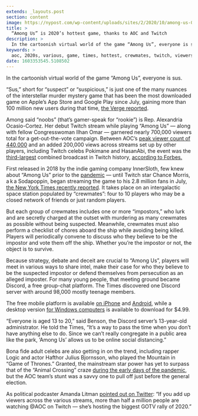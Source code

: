 ```yaml
--- 
extends: _layouts.post 
section: content 
image: https://nypost.com/wp-content/uploads/sites/2/2020/10/among-us-05.jpg?quality=90&strip=all&w=1200 
title: > 
  “Among Us” is 2020’s hottest game, thanks to AOC and Twitch 
description: > 
  In the cartoonish virtual world of the game “Among Us”, everyone is sus.Her debut Twitch stream while playing “Among Us” — along with fellow Congresswoman Ilhan Omar — garnered nearly 700,000 viewers total for a get-out-the-vote campaign.Between AOC’s peak viewer count of 440,000 and an added 200,000 views across streams set up by other players, including Twitch celebs Pokimane and HasanAbi, the event was the third-largest combined broadcast in Twitch history, according to Forbes.Players will periodically convene to discuss who they believe to be the impostor and vote them off the ship.He told the Times, “It’s a way to pass the time when you don’t have anything else to do. 
keywords: > 
  aoc, 2020s, various, game, times, hottest, crewmates, twitch, viewers, discord, players, impostor, million, thanks 
date: 1603353545.5108502 
--- 
```

<div><p>In the cartoonish virtual world of the game &#8220;Among Us&#8221;, everyone is sus.</p>
<p>&#8220;Sus,&#8221; short for &#8220;suspect&#8221; or &#8220;suspicious,&#8221; is just one of the many nuances of the interstellar murder mystery game that has been the most downloaded game on Apple&#8217;s App Store and Google Play since July, gaining more than 100 million new users during that time, <a href="https://www.theverge.com/2020/10/16/21519507/among-us-twitch-sensor-tower-app-store-google-play-mobile-gaming" rel="noopener noreferrer" target="_blank">the Verge reported</a>.</p>
<p>Among said &#8220;noobs&#8221; (that&#8217;s gamer-speak for &#8220;rookie&#8221;) is Rep. Alexandria Ocasio-Cortez. Her debut Twitch stream while playing &#8220;Among Us&#8221; &#8212; along with fellow Congresswoman Ilhan Omar &#8212; garnered nearly 700,000 viewers total for a get-out-the-vote campaign. Between AOC&#8217;s <a href="https://nypost.com/2020/10/21/aocs-among-us-twitch-stream-is-one-of-platforms-most-viewed/" rel="noopener noreferrer" target="_blank">peak viewer count of 440,000</a> and an added 200,000 views across streams set up by other players, including Twitch celebs Pokimane and HasanAbi, the event was the <a href="https://twitter.com/Slasher/status/1318730628834205697?s=20" rel="noopener noreferrer" target="_blank">third-largest</a> combined broadcast in Twitch history, <a href="https://www.forbes.com/sites/abrambrown/2020/10/20/almost-700000-people-flock-to-twitch-to-watch-alexandria-ocasio-cortez-play-hit-video-game-among-us/#1c66e4a2604d" rel="noopener noreferrer" target="_blank">according to Forbes.</a></p>
<p>First released in 2018 by the indie gaming company InnerSloth, few knew about &#8220;Among Us&#8221; prior to the <a href="https://nypost.com/coronavirus/" rel="noopener noreferrer" target="_blank">pandemic</a> &#8212; until Twitch star Chance Morris, a&#8201;k&#8201;a Sodapoppin, began streaming the game to his 2.8 million fans in July, <a href="https://www.nytimes.com/2020/10/14/style/among-us.html" rel="noopener noreferrer" target="_blank">the New York Times recently reported</a>. It takes place on an intergalactic space station populated by &#8220;crewmates&#8221;: four to 10 players who may be a closed network of friends or just random players.</p>
<p>But each group of crewmates includes one or more &#8220;impostors,&#8221; who lurk and are secretly charged at the outset with murdering as many crewmates as possible without being suspected. Meanwhile, crewmates must also perform a checklist of chores aboard the ship while avoiding being killed. Players will periodically convene to discuss who they believe to be the impostor and vote them off the ship. Whether you&#8217;re the impostor or not, the object is to survive.</p>
 
<p>Because strategy, debate and deceit are crucial to &#8220;Among Us&#8221;, players will meet in various ways to share intel, make their case for who they believe to be the suspected impostor or defend themselves from persecution as an alleged imposter. For many young people, that meeting ground became Discord, a free group-chat platform. The Times discovered one Discord server with around 98,000 mostly teenage members.</p>
<p>The free mobile platform is available <a href="https://apps.apple.com/us/app/among-us/id1351168404" rel="noopener noreferrer" target="_blank">on iPhone</a> and <a href="https://play.google.com/store/apps/details?id=com.innersloth.spacemafia" rel="noopener noreferrer" target="_blank">Android</a>, while a desktop version <a href="https://store.steampowered.com/app/945360/Among_Us/" rel="noopener noreferrer" target="_blank">for Windows computers</a> is available to download for $4.99.</p>
<p>&#8220;Everyone is aged 13 to 20,&#8221; said Benson, the Discord server&#8217;s 13-year-old administrator. He told the Times, &#8220;It&#8217;s a way to pass the time when you don&#8217;t have anything else to do. Since we can&#8217;t really congregate in a public area like the park, &#8216;Among Us&#8217; allows us to be online social distancing.&#8221;</p>
 
<p>Bona fide adult celebs are also getting in on the trend, including rapper Logic and actor Hafthor Julius Bjornsson, who played the Mountain in &#8220;Game of Thrones.&#8221; Granted, the mainstream star power has yet to surpass that of the &#8220;Animal Crossing&#8221; craze <a href="https://nypost.com/2020/05/12/inside-the-cult-of-animal-crossing/" rel="noopener noreferrer" target="_blank">during the early days of the pandemic</a>, but the AOC team&#8217;s stunt was a savvy one to pull off just before the general election.</p>
<p>As political podcaster Amanda Litman <a href="https://twitter.com/amandalitman/status/1318746880340332545?s=20" rel="noopener noreferrer" target="_blank">pointed out on Twitter</a>: &#8220;If you add up viewers across the various streams, more than half a million people are watching @AOC on Twitch &#8212; she&#8217;s hosting the biggest GOTV rally of 2020.&#8221;</p>
			</div>